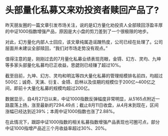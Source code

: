 # 头部量化私募又来劝投资者赎回产品了?

昨天朋友圈的一篇文章引发市场关注，说的是幻方量化劝投资人全部赎回浮盈丰厚的中证1000指数增强产品，原因是大小盘的剪刀差到了一个很极限的地步。

对此，幻方量化内部人士回应，该文章纯属造谣蹭热度，公司已经在处理了。公司层面并未建议全部赎回，“我们对市场走势没有观点。”

值得注意的是，刚刚过去的7月量化私募业绩表现亮眼，金锝、幻方、灵均、九坤等多家头部量化私募均已正收益，思勰则已经赚了超过10%。

截至目前，九坤、幻方、灵均和明汯等四大量化私募的管理规模排名前四，均超过500亿；诚奇、天演、衍复、金锝、启林以及佳期的规模位于200亿~400亿之间，即前十大量化私募的规模均超过200亿。

数据显示，自4月27日以来，中证1000指数反弹幅度非常明显，从5165点附近一路震荡上扬，涨至最新的7294.49点；截止8月11日收盘，从4月末到现在，区间涨幅已经达到近39%；本周中证1000指数也涨了2.88%。

在此情况下，跟踪中证1000指数的相关私募指数增强产品表现也可圈可点，部分中证1000指增产品近三个月收益率超过30%、20%。